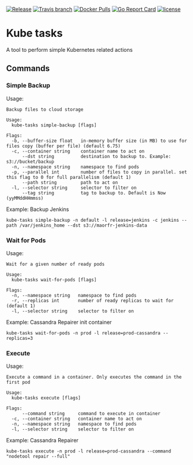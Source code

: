 [![Release](https://img.shields.io/github/release/maorfr/kube-tasks.svg)](https://github.com/iwilltry42/kube-tasks/releases)
[![Travis branch](https://img.shields.io/travis/maorfr/kube-tasks/master.svg)](https://travis-ci.org/maorfr/kube-tasks)
[![Docker Pulls](https://img.shields.io/docker/pulls/maorfr/kube-tasks.svg)](https://hub.docker.com/r/maorfr/kube-tasks/)
[![Go Report Card](https://goreportcard.com/badge/github.com/iwilltry42/kube-tasks)](https://goreportcard.com/report/github.com/iwilltry42/kube-tasks)
[![license](https://img.shields.io/github/license/maorfr/kube-tasks.svg)](https://github.com/iwilltry42/kube-tasks/blob/master/LICENSE)

# Kube tasks

A tool to perform simple Kubernetes related actions

## Commands

### Simple Backup

Usage:
```
Backup files to cloud storage

Usage:
  kube-tasks simple-backup [flags]

Flags:
  -b, --buffer-size float   in-memory buffer size (in MB) to use for files copy (buffer per file) (default 6.75)
  -c, --container string    container name to act on
      --dst string          destination to backup to. Example: s3://bucket/backup
  -n, --namespace string    namespace to find pods
  -p, --parallel int        number of files to copy in parallel. set this flag to 0 for full parallelism (default 1)
      --path string         path to act on
  -l, --selector string     selector to filter on
      --tag string          tag to backup to. Default is Now (yyMMddHHmmss)
```

Example: Backup Jenkins
```
kube-tasks simple-backup -n default -l release=jenkins -c jenkins --path /var/jenkins_home --dst s3://maorfr-jenkins-data
```

### Wait for Pods

Usage:
```
Wait for a given number of ready pods

Usage:
  kube-tasks wait-for-pods [flags]

Flags:
  -n, --namespace string   namespace to find pods
  -r, --replicas int       number of ready replicas to wait for (default 1)
  -l, --selector string    selector to filter on
```

Example: Cassandra Repairer init container
```
kube-tasks wait-for-pods -n prod -l release=prod-cassandra --replicas=3
```

### Execute

Usage:
```
Execute a command in a container. Only executes the command in the first pod

Usage:
  kube-tasks execute [flags]

Flags:
      --command string     command to execute in container
  -c, --container string   container name to act on
  -n, --namespace string   namespace to find pods
  -l, --selector string    selector to filter on
```

Example: Cassandra Repairer
```
kube-tasks execute -n prod -l release=prod-cassandra --command "nodetool repair --full"
```

